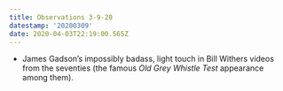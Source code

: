 ```yaml
---
title: Observations 3-9-20
datestamp: '20200309'
date: 2020-04-03T22:19:00.565Z
---
```

- James Gadson’s impossibly badass, light touch in Bill Withers videos from the seventies (the famous *Old Grey Whistle Test* appearance among them).
